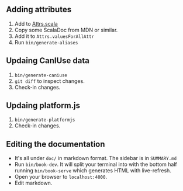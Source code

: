 ## Adding attributes

1. Add to [Attrs.scala](https://github.com/japgolly/scalacss/blob/master/core/src/main/scala/scalacss/Attrs.scala)
1. Copy some ScalaDoc from MDN or similar.
1. Add it to `Attrs.valuesForAllAttr`
1. Run `bin/generate-aliases`

## Updaing CanIUse data

1. `bin/generate-caniuse`
1. `git diff` to inspect changes.
1. Check-in changes.

## Updaing platform.js

1. `bin/generate-platformjs`
1. Check-in changes.

## Editing the documentation

* It's all under `doc/` in markdown format.
  The sidebar is in `SUMMARY.md`
* Run `bin/book-dev`. It will split your terminal into with the bottom half
  running `bin/book-serve` which generates HTML with live-refresh.
* Open your browser to `localhost:4000`.
* Edit markdown.
